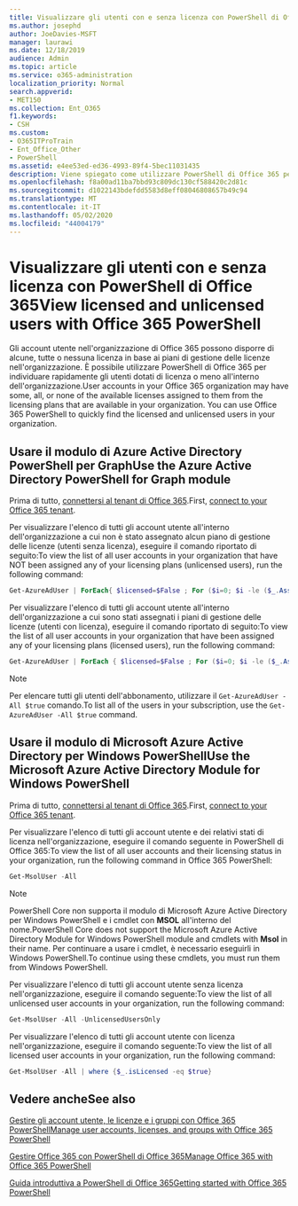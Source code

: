 ```yaml
---
title: Visualizzare gli utenti con e senza licenza con PowerShell di Office 365
ms.author: josephd
author: JoeDavies-MSFT
manager: laurawi
ms.date: 12/18/2019
audience: Admin
ms.topic: article
ms.service: o365-administration
localization_priority: Normal
search.appverid:
- MET150
ms.collection: Ent_O365
f1.keywords:
- CSH
ms.custom:
- O365ITProTrain
- Ent_Office_Other
- PowerShell
ms.assetid: e4ee53ed-ed36-4993-89f4-5bec11031435
description: Viene spiegato come utilizzare PowerShell di Office 365 per visualizzare gli account utente con e senza licenza.
ms.openlocfilehash: f8a00ad11ba7bbd93c809dc130cf588420c2d81c
ms.sourcegitcommit: d1022143bdefdd5583d8eff08046808657b49c94
ms.translationtype: MT
ms.contentlocale: it-IT
ms.lasthandoff: 05/02/2020
ms.locfileid: "44004179"
---
```

# <a name="view-licensed-and-unlicensed-users-with-office-365-powershell"></a><span data-ttu-id="5074b-103">Visualizzare gli utenti con e senza licenza con PowerShell di Office 365</span><span class="sxs-lookup"><span data-stu-id="5074b-103">View licensed and unlicensed users with Office 365 PowerShell</span></span>

<span data-ttu-id="5074b-p101">Gli account utente nell'organizzazione di Office 365 possono disporre di alcune, tutte o nessuna licenza in base ai piani di gestione delle licenze nell'organizzazione. È possibile utilizzare PowerShell di Office 365 per individuare rapidamente gli utenti dotati di licenza o meno all'interno dell'organizzazione.</span><span class="sxs-lookup"><span data-stu-id="5074b-p101">User accounts in your Office 365 organization may have some, all, or none of the available licenses assigned to them from the licensing plans that are available in your organization. You can use Office 365 PowerShell to quickly find the licensed and unlicensed users in your organization.</span></span>

## <a name="use-the-azure-active-directory-powershell-for-graph-module"></a><span data-ttu-id="5074b-106">Usare il modulo di Azure Active Directory PowerShell per Graph</span><span class="sxs-lookup"><span data-stu-id="5074b-106">Use the Azure Active Directory PowerShell for Graph module</span></span>

<span data-ttu-id="5074b-107">Prima di tutto, [connettersi al tenant di Office 365](connect-to-office-365-powershell.md#connect-with-the-azure-active-directory-powershell-for-graph-module).</span><span class="sxs-lookup"><span data-stu-id="5074b-107">First, [connect to your Office 365 tenant](connect-to-office-365-powershell.md#connect-with-the-azure-active-directory-powershell-for-graph-module).</span></span>
 
<span data-ttu-id="5074b-108">Per visualizzare l'elenco di tutti gli account utente all'interno dell'organizzazione a cui non è stato assegnato alcun piano di gestione delle licenze (utenti senza licenza), eseguire il comando riportato di seguito:</span><span class="sxs-lookup"><span data-stu-id="5074b-108">To view the list of all user accounts in your organization that have NOT been assigned any of your licensing plans (unlicensed users), run the following command:</span></span>
  
```powershell
Get-AzureAdUser | ForEach{ $licensed=$False ; For ($i=0; $i -le ($_.AssignedLicenses | Measure).Count ; $i++) { If( [string]::IsNullOrEmpty(  $_.AssignedLicenses[$i].SkuId ) -ne $True) { $licensed=$true } } ; If( $licensed -eq $false) { Write-Host $_.UserPrincipalName} }
```

<span data-ttu-id="5074b-109">Per visualizzare l'elenco di tutti gli account utente all'interno dell'organizzazione a cui sono stati assegnati i piani di gestione delle licenze (utenti con licenza), eseguire il comando riportato di seguito:</span><span class="sxs-lookup"><span data-stu-id="5074b-109">To view the list of all user accounts in your organization that have been assigned any of your licensing plans (licensed users), run the following command:</span></span>
  
```powershell
Get-AzureAdUser | ForEach { $licensed=$False ; For ($i=0; $i -le ($_.AssignedLicenses | Measure).Count ; $i++) { If( [string]::IsNullOrEmpty(  $_.AssignedLicenses[$i].SkuId ) -ne $True) { $licensed=$true } } ; If( $licensed -eq $true) { Write-Host $_.UserPrincipalName} }
```

>[!Note]
><span data-ttu-id="5074b-110">Per elencare tutti gli utenti dell'abbonamento, utilizzare il `Get-AzureAdUser -All $true` comando.</span><span class="sxs-lookup"><span data-stu-id="5074b-110">To list all of the users in your subscription, use the `Get-AzureAdUser -All $true` command.</span></span>
>

## <a name="use-the-microsoft-azure-active-directory-module-for-windows-powershell"></a><span data-ttu-id="5074b-111">Usare il modulo di Microsoft Azure Active Directory per Windows PowerShell</span><span class="sxs-lookup"><span data-stu-id="5074b-111">Use the Microsoft Azure Active Directory Module for Windows PowerShell</span></span>

<span data-ttu-id="5074b-112">Prima di tutto, [connettersi al tenant di Office 365](connect-to-office-365-powershell.md#connect-with-the-microsoft-azure-active-directory-module-for-windows-powershell).</span><span class="sxs-lookup"><span data-stu-id="5074b-112">First, [connect to your Office 365 tenant](connect-to-office-365-powershell.md#connect-with-the-microsoft-azure-active-directory-module-for-windows-powershell).</span></span>

<span data-ttu-id="5074b-113">Per visualizzare l'elenco di tutti gli account utente e dei relativi stati di licenza nell'organizzazione, eseguire il comando seguente in PowerShell di Office 365:</span><span class="sxs-lookup"><span data-stu-id="5074b-113">To view the list of all user accounts and their licensing status in your organization, run the following command in Office 365 PowerShell:</span></span>
  
```powershell
Get-MsolUser -All
```

>[!Note]
><span data-ttu-id="5074b-114">PowerShell Core non supporta il modulo di Microsoft Azure Active Directory per Windows PowerShell e i cmdlet con **MSOL** all'interno del nome.</span><span class="sxs-lookup"><span data-stu-id="5074b-114">PowerShell Core does not support the Microsoft Azure Active Directory Module for Windows PowerShell module and cmdlets with **Msol** in their name.</span></span> <span data-ttu-id="5074b-115">Per continuare a usare i cmdlet, è necessario eseguirli in Windows PowerShell.</span><span class="sxs-lookup"><span data-stu-id="5074b-115">To continue using these cmdlets, you must run them from Windows PowerShell.</span></span>
>

<span data-ttu-id="5074b-116">Per visualizzare l'elenco di tutti gli account utente senza licenza nell'organizzazione, eseguire il comando seguente:</span><span class="sxs-lookup"><span data-stu-id="5074b-116">To view the list of all unlicensed user accounts in your organization, run the following command:</span></span>
  
```powershell
Get-MsolUser -All -UnlicensedUsersOnly
```

<span data-ttu-id="5074b-117">Per visualizzare l'elenco di tutti gli account utente con licenza nell'organizzazione, eseguire il comando seguente:</span><span class="sxs-lookup"><span data-stu-id="5074b-117">To view the list of all licensed user accounts in your organization, run the following command:</span></span>
  
```powershell
Get-MsolUser -All | where {$_.isLicensed -eq $true}
```

## <a name="see-also"></a><span data-ttu-id="5074b-118">Vedere anche</span><span class="sxs-lookup"><span data-stu-id="5074b-118">See also</span></span>

[<span data-ttu-id="5074b-119">Gestire gli account utente, le licenze e i gruppi con Office 365 PowerShell</span><span class="sxs-lookup"><span data-stu-id="5074b-119">Manage user accounts, licenses, and groups with Office 365 PowerShell</span></span>](manage-user-accounts-and-licenses-with-office-365-powershell.md)
  
[<span data-ttu-id="5074b-120">Gestire Office 365 con PowerShell di Office 365</span><span class="sxs-lookup"><span data-stu-id="5074b-120">Manage Office 365 with Office 365 PowerShell</span></span>](manage-office-365-with-office-365-powershell.md)
  
[<span data-ttu-id="5074b-121">Guida introduttiva a PowerShell di Office 365</span><span class="sxs-lookup"><span data-stu-id="5074b-121">Getting started with Office 365 PowerShell</span></span>](getting-started-with-office-365-powershell.md)

